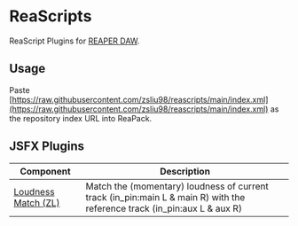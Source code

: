 # ReaScripts

ReaScript Plugins for [REAPER DAW](https://www.reaper.fm/).

## Usage

Paste [https://raw.githubusercontent.com/zsliu98/reascripts/main/index.xml](https://raw.githubusercontent.com/zsliu98/reascripts/main/index.xml) as the repository index URL into ReaPack.

## JSFX Plugins

| Component | Description |
| --- | --- |
| [Loudness Match (ZL)](/JSFX/ZLLoudnessMatch) | Match the (momentary) loudness of current track (in_pin:main L & main R) with the reference track (in_pin:aux L & aux R) |
